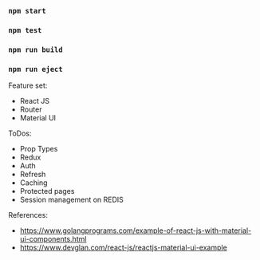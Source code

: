 ### `npm start`
### `npm test`
### `npm run build`
### `npm run eject`

Feature set:
- React JS
- Router
- Material UI

ToDos:
- Prop Types
- Redux
- Auth
- Refresh
- Caching
- Protected pages
- Session management on REDIS

References:
- https://www.golangprograms.com/example-of-react-js-with-material-ui-components.html
- https://www.devglan.com/react-js/reactjs-material-ui-example
